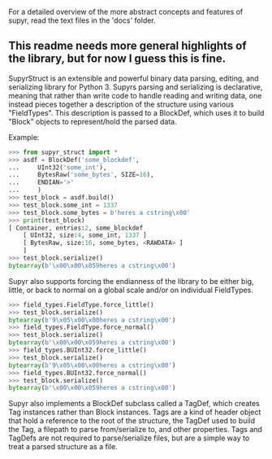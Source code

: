 For a detailed overview of the more abstract concepts and
features of supyr, read the text files in the 'docs' folder.

This readme needs more general highlights of the library, but for now I guess this is fine.
-------------------------------------------------------------------------------

SupyrStruct is an extensible and powerful binary data parsing, editing,
and serializing library for Python 3. Supyrs parsing and serializing is
declarative, meaning that rather than write code to handle reading and
writing data, one instead pieces together a description of the structure
using various "FieldTypes". This description is passed to a BlockDef,
which uses it to build "Block" objects to represent/hold the parsed data.


Example:

```python
>>> from supyr_struct import *
>>> asdf = BlockDef('some_blockdef',
...     UInt32('some_int'),
...     BytesRaw('some_bytes', SIZE=16),
...     ENDIAN='>'
...     )
>>> test_block = asdf.build()
>>> test_block.some_int = 1337
>>> test_block.some_bytes = b'heres a cstring\x00'
>>> print(test_block)
[ Container, entries:2, some_blockdef
    [ UInt32, size:4, some_int, 1337 ]
    [ BytesRaw, size:16, some_bytes, <RAWDATA> ]
    ]
>>> test_block.serialize()
bytearray(b'\x00\x00\x059heres a cstring\x00')
```


Supyr also supports forcing the endianness of the library to be either big,
little, or back to normal on a global scale and/or on individual FieldTypes.

```python
>>> field_types.FieldType.force_little()
>>> test_block.serialize()
bytearray(b'9\x05\x00\x00heres a cstring\x00')
>>> field_types.FieldType.force_normal()
>>> test_block.serialize()
bytearray(b'\x00\x00\x059heres a cstring\x00')
>>> field_types.BUInt32.force_little()
>>> test_block.serialize()
bytearray(b'9\x05\x00\x00heres a cstring\x00')
>>> field_types.BUInt32.force_normal()
>>> test_block.serialize()
bytearray(b'\x00\x00\x059heres a cstring\x00')
```


Supyr also implements a BlockDef subclass called a TagDef,
which creates Tag instances rather than Block instances.
Tags are a kind of header object that hold a reference to
the root of the structure, the TagDef used to build the Tag, 
a filepath to parse from/serialize to, and other properties.
Tags and TagDefs are not required to parse/serialize files,
but are a simple way to treat a parsed structure as a file.